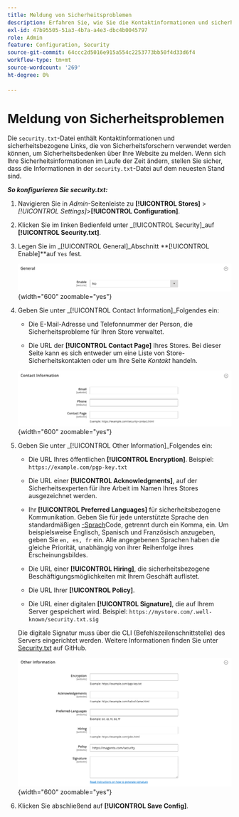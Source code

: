 ```yaml
---
title: Meldung von Sicherheitsproblemen
description: Erfahren Sie, wie Sie die Kontaktinformationen und sicherheitsbezogenen Links konfigurieren, die von Sicherheitsforschern verwendet werden können, um Sicherheitsbedenken bezüglich Ihrer Site zu melden.
exl-id: 47b95505-51a3-4b7a-a4e3-dbc4b0045797
role: Admin
feature: Configuration, Security
source-git-commit: 64ccc2d5016e915a554c2253773bb50f4d33d6f4
workflow-type: tm+mt
source-wordcount: '269'
ht-degree: 0%

---
```


# Meldung von Sicherheitsproblemen

Die `security.txt`-Datei enthält Kontaktinformationen und sicherheitsbezogene Links, die von Sicherheitsforschern verwendet werden können, um Sicherheitsbedenken über Ihre Website zu melden. Wenn sich Ihre Sicherheitsinformationen im Laufe der Zeit ändern, stellen Sie sicher, dass die Informationen in der `security.txt`-Datei auf dem neuesten Stand sind.

**_So konfigurieren Sie security.txt:_**

1. Navigieren Sie in _Admin_-Seitenleiste zu **[!UICONTROL Stores]** > _[!UICONTROL Settings]_>**[!UICONTROL Configuration]**.

1. Klicken Sie im linken Bedienfeld unter _[!UICONTROL Security]_auf **[!UICONTROL Security.txt]**.

1. Legen Sie im _[!UICONTROL General]_Abschnitt **[!UICONTROL Enable]**auf `Yes` fest.

   ![Allgemeine Sicherheitskonfiguration](../configuration-reference/security/assets/txt-general.png){width="600" zoomable="yes"}

1. Geben Sie unter _[!UICONTROL Contact Information]_Folgendes ein:

   - Die E-Mail-Adresse und Telefonnummer der Person, die Sicherheitsprobleme für Ihren Store verwaltet.

   - Die URL der **[!UICONTROL Contact Page]** Ihres Stores. Bei dieser Seite kann es sich entweder um eine Liste von Store-Sicherheitskontakten oder um Ihre Seite _Kontakt_ handeln.

   ![Konfiguration der Kontaktinformationen](../configuration-reference/security/assets/txt-contact-info.png){width="600" zoomable="yes"}

1. Geben Sie unter _[!UICONTROL Other Information]_Folgendes ein:

   - Die URL Ihres öffentlichen **[!UICONTROL Encryption]**. Beispiel: `https://example.com/pgp-key.txt`

   - Die URL einer **[!UICONTROL Acknowledgments]**, auf der Sicherheitsexperten für ihre Arbeit im Namen Ihres Stores ausgezeichnet werden.

   - Ihr **[!UICONTROL Preferred Languages]** für sicherheitsbezogene Kommunikation. Geben Sie für jede unterstützte Sprache den standardmäßigen [-Sprach](https://en.wikipedia.org/wiki/List_of_ISO_639-1_codes)Code, getrennt durch ein Komma, ein. Um beispielsweise Englisch, Spanisch und Französisch anzugeben, geben Sie `en, es, fr` ein. Alle angegebenen Sprachen haben die gleiche Priorität, unabhängig von ihrer Reihenfolge ihres Erscheinungsbildes.

   - Die URL einer **[!UICONTROL Hiring]**, die sicherheitsbezogene Beschäftigungsmöglichkeiten mit Ihrem Geschäft auflistet.

   - Die URL Ihrer **[!UICONTROL Policy]**.

   - Die URL einer digitalen **[!UICONTROL Signature]**, die auf Ihrem Server gespeichert wird. Beispiel: `https://mystore.com/.well-known/security.txt.sig`

   Die digitale Signatur muss über die CLI (Befehlszeilenschnittstelle) des Servers eingerichtet werden. Weitere Informationen finden Sie unter [Security.txt](https://github.com/magento/security-package/blob/1.0-develop/Securitytxt/README.md) auf GitHub.

   ![Weitere Informationen](../configuration-reference/security/assets/txt-other-info.png){width="600" zoomable="yes"}

1. Klicken Sie abschließend auf **[!UICONTROL Save Config]**.
